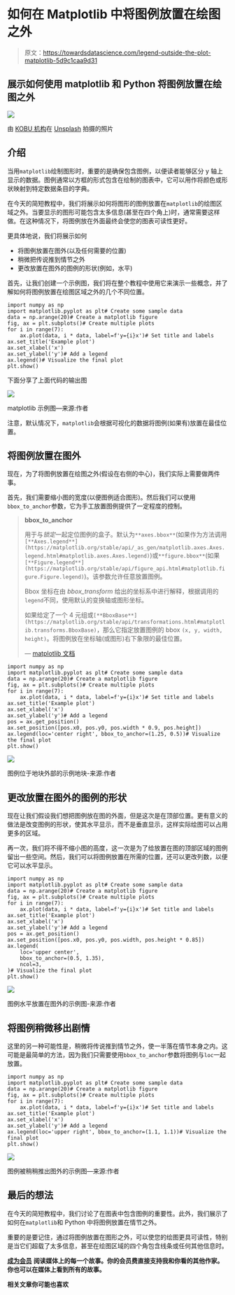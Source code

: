 # 如何在 Matplotlib 中将图例放置在绘图之外

> 原文：<https://towardsdatascience.com/legend-outside-the-plot-matplotlib-5d9c1caa9d31>

## 展示如何使用 matplotlib 和 Python 将图例放置在绘图之外

![](img/271c571e1cd2362847dd1a33fcfe5f5b.png)

由 [KOBU 机构](https://unsplash.com/@kobuagency?utm_source=unsplash&utm_medium=referral&utm_content=creditCopyText)在 [Unsplash](https://unsplash.com/s/photos/draw?utm_source=unsplash&utm_medium=referral&utm_content=creditCopyText) 拍摄的照片

## 介绍

当用`matplotlib`绘制图形时，重要的是确保包含图例，以便读者能够区分 y 轴上显示的数据。图例通常以方框的形式包含在绘制的图表中，它可以用作将颜色或形状映射到特定数据条目的字典。

在今天的简短教程中，我们将展示如何将图形的图例放置在`matplotlib`的绘图区域之外。当要显示的图形可能包含太多信息(甚至在四个角上)时，通常需要这样做。在这种情况下，将图例放在外面最终会使您的图表可读性更好。

更具体地说，我们将展示如何

*   将图例放置在图外(以及任何需要的位置)
*   稍微把传说推到情节之外
*   更改放置在图外的图例的形状(例如，水平)

首先，让我们创建一个示例图，我们将在整个教程中使用它来演示一些概念，并了解如何将图例放置在绘图区域之外的几个不同位置。

```
import numpy as np
import matplotlib.pyplot as plt# Create some sample data
data = np.arange(20)# Create a matplotlib figure
fig, ax = plt.subplots()# Create multiple plots 
for i in range(7):
    ax.plot(data, i * data, label=f'y={i}x')# Set title and labels
ax.set_title('Example plot')
ax.set_xlabel('x')
ax.set_ylabel('y')# Add a legend
ax.legend()# Visualize the final plot
plt.show()
```

下面分享了上面代码的输出图

![](img/47c320718a02372e18753bc0ccbcb533.png)

matplotlib 示例图—来源:作者

注意，默认情况下，`matplotlib`会根据可视化的数据将图例(如果有)放置在最佳位置。

## 将图例放置在图外

现在，为了将图例放置在绘图之外(假设在右侧的中心)，我们实际上需要做两件事。

首先，我们需要缩小图的宽度(以便图例适合图形)。然后我们可以使用`bbox_to_anchor`参数，它为手工放置图例提供了一定程度的控制。

> **bbox_to_anchor**
> 
> 用于与*锁定*一起定位图例的盒子。默认为`**axes.bbox**`(如果作为方法调用`[**Axes.legend**](https://matplotlib.org/stable/api/_as_gen/matplotlib.axes.Axes.legend.html#matplotlib.axes.Axes.legend)`)或`**figure.bbox**`(如果`[**Figure.legend**](https://matplotlib.org/stable/api/figure_api.html#matplotlib.figure.Figure.legend)`)。该参数允许任意放置图例。
> 
> Bbox 坐标在由 *bbox_transform* 给出的坐标系中进行解释，根据调用的`legend`不同，使用默认的变换轴或图形坐标。
> 
> 如果给定了一个 4 元组或`[**BboxBase**](https://matplotlib.org/stable/api/transformations.html#matplotlib.transforms.BboxBase)`，那么它指定放置图例的 bbox `(x, y, width, height)`。将图例放在坐标轴(或图形)右下象限的最佳位置。
> 
> — [matplotlib 文档](https://matplotlib.org/stable/api/legend_api.html)

```
import numpy as np
import matplotlib.pyplot as plt# Create some sample data
data = np.arange(20)# Create a matplotlib figure
fig, ax = plt.subplots()# Create multiple plots 
for i in range(7):
    ax.plot(data, i * data, label=f'y={i}x')# Set title and labels
ax.set_title('Example plot')
ax.set_xlabel('x')
ax.set_ylabel('y')# Add a legend
pos = ax.get_position()
ax.set_position([pos.x0, pos.y0, pos.width * 0.9, pos.height])
ax.legend(loc='center right', bbox_to_anchor=(1.25, 0.5))# Visualize the final plot
plt.show()
```

![](img/371826378b4a21aed301c35ddbaf302c.png)

图例位于地块外部的示例地块-来源:作者

## 更改放置在图外的图例的形状

现在让我们假设我们想把图例放在图的外面，但是这次是在顶部位置。更有意义的做法是改变图例的形状，使其水平显示，而不是垂直显示，这样实际绘图可以占用更多的区域。

再一次，我们将不得不缩小图的高度，这一次是为了给放置在图的顶部区域的图例留出一些空间。然后，我们可以将图例放置在所需的位置，还可以更改列数，以便它可以水平显示。

```
import numpy as np
import matplotlib.pyplot as plt# Create some sample data
data = np.arange(20)# Create a matplotlib figure
fig, ax = plt.subplots()# Create multiple plots 
for i in range(7):
    ax.plot(data, i * data, label=f'y={i}x')# Set title and labels
ax.set_title('Example plot')
ax.set_xlabel('x')
ax.set_ylabel('y')# Add a legend
pos = ax.get_position()
ax.set_position([pos.x0, pos.y0, pos.width, pos.height * 0.85])
ax.legend(
    loc='upper center', 
    bbox_to_anchor=(0.5, 1.35),
    ncol=3, 
)# Visualize the final plot
plt.show()
```

![](img/d0e095dc626ba00e523a3be79c63edc0.png)

图例水平放置在图外的示例图-来源:作者

## 将图例稍微移出剧情

这里的另一种可能性是，稍微将传说推到情节之外，使一半落在情节本身之内。这可能是最简单的方法，因为我们只需要使用`bbox_to_anchor`参数将图例与`loc`一起放置。

```
import numpy as np
import matplotlib.pyplot as plt# Create some sample data
data = np.arange(20)# Create a matplotlib figure
fig, ax = plt.subplots()# Create multiple plots 
for i in range(7):
    ax.plot(data, i * data, label=f'y={i}x')# Set title and labels
ax.set_title('Example plot')
ax.set_xlabel('x')
ax.set_ylabel('y')# Add a legend
ax.legend(loc='upper right', bbox_to_anchor=(1.1, 1.1))# Visualize the final plot
plt.show()
```

![](img/759e14f1cec7eaf722d131fb383f72fc.png)

图例被稍稍推出图外的示例图—来源:作者

## 最后的想法

在今天的简短教程中，我们讨论了在图表中包含图例的重要性。此外，我们展示了如何在`matplotlib`和 Python 中将图例放置在情节之外。

重要的是要记住，通过将图例放置在图形之外，可以使您的绘图更具可读性，特别是当它们超载了太多信息，甚至在绘图区域的四个角包含线条或任何其他信息时。

[**成为会员**](https://gmyrianthous.medium.com/membership) **阅读媒体上的每一个故事。你的会员费直接支持我和你看的其他作家。你也可以在媒体上看到所有的故事。**

[](https://gmyrianthous.medium.com/membership)  

**相关文章你可能也喜欢**

[](/save-plots-matplotlib-1a16b3432d8a)  [](/change-font-size-matplolib-480630e300b4)  [](/change-figure-size-matplotlib-11a409f39584) 